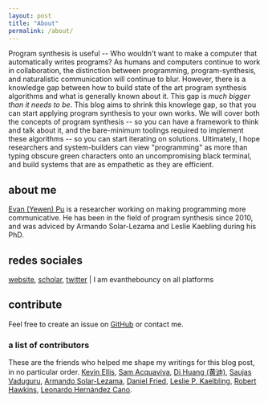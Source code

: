 ```yaml
---
layout: post
title: "About"
permalink: /about/
---
```


Program synthesis is useful -- Who wouldn't want to make a computer that automatically writes programs? As humans and computers continue to work in collaboration, the distinction between programming, program-synthesis, and naturalistic communication will continue to blur. However, there is a knowledge gap between how to build state of the art program synthesis algorithms and what is generally known about it. This gap is _much bigger than it needs to be_. This blog aims to shrink this knowlege gap, so that you can start applying program synthesis to your own works. We will cover both the concepts of program synthesis -- so you can have a framework to think and talk about it, and the bare-minimum toolings required to implement these algorithms -- so you can start iterating on solutions. Ultimately, I hope researchers and system-builders can view "programming" as more than typing obscure green characters onto an uncompromising black terminal, and build systems that are as empathetic as they are efficient.

## about me
[Evan (Yewen) Pu](https://evanthebouncy.github.io/) is a researcher working on making programming more communicative. He has been in the field of program synthesis since 2010, and was adviced by Armando Solar-Lezama and Leslie Kaebling during his PhD.

## redes sociales 
[website](https://evanthebouncy.github.io/), [scholar](https://scholar.google.com/citations?user=LJnNKXMAAAAJ&hl=en), [twitter](https://mobile.twitter.com/evanthebouncy) | I am evanthebouncy on all platforms

## contribute
Feel free to create an issue on [GitHub](https://github.com/evanthebouncy/program-synthesis-primer) or contact me.

### a list of contributors
These are the friends who helped me shape my writings for this blog post, in no particular order.
[Kevin Ellis](https://www.cs.cornell.edu/~ellisk/), [Sam Acquaviva](https://samacquaviva.com/), [Di Huang (黄迪)](https://huangdi95.github.io/), [Saujas Vaduguru](https://twitter.com/saujasv), [Armando Solar-Lezama](https://people.csail.mit.edu/asolar/), [Daniel Fried](https://twitter.com/dan_fried), [Leslie P. Kaelbling](https://people.csail.mit.edu/lpk/), [Robert Hawkins](https://twitter.com/hawkrobe), [Leonardo Hernández Cano](https://iamleo.space/).